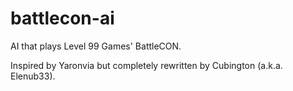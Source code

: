 battlecon-ai
============

AI that plays Level 99 Games' BattleCON.

Inspired by Yaronvia but completely rewritten by Cubington (a.k.a. Elenub33).
